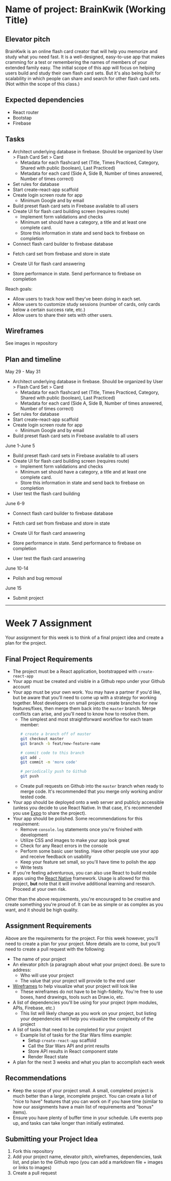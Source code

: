 # Name of project: BrainKwik (Working Title)

## Elevator pitch

BrainKwik is an online flash card creator that will help you memorize and study what you need fast. It is a well-designed, easy-to-use app that makes cramming for a test or remembering the names of members of your extended family easy. The initial scope of this app will focus on helping users build and study their own flash card sets. But it's also being built for scalability in which people can share and search for other flash card sets. (Not within the scope of this class.)

## Expected dependencies

* React router
* Bootstap
* Firebase

## Tasks

* Architect underlying database in firebase. Should be organized by User > Flash Card Set > Card
  - Metadata for each flashcard set (Title, Times Practiced, Category, Shared with public (boolean), Last Practiced)
  - Metadata for each card (Side A, Side B, Number of times answered, Number of times correct)
* Set rules for database
* Start create-react-app scaffold
* Create login screen route for app
  - Minimum Google and by email
* Build preset flash card sets in Firebase available to all users
* Create UI for flash card building screen (requires route)
  - Implement form validations and checks
  - Minimum set should have a category, a title and at least one complete card.
  - Store this information in state and send back to firebase on completion
* Connect flash card builder to firebase database
 - Fetch card set from firebase and store in state
* Create UI for flash card answering
 - Store performance in state. Send performance to firebase on completion

Reach goals:
* Allow users to track how well they've been doing in each set.
* Allow users to customize study sessions (number of cards, only cards below a certain success rate, etc.)
* Allow users to share their sets with other users.

## Wireframes

See images in repository

## Plan and timeline

May 29 - May 31
* Architect underlying database in firebase. Should be organized by User > Flash Card Set > Card
  - Metadata for each flashcard set (Title, Times Practiced, Category, Shared with public (boolean), Last Practiced)
  - Metadata for each card (Side A, Side B, Number of times answered, Number of times correct)
* Set rules for database
* Start create-react-app scaffold
* Create login screen route for app
  - Minimum Google and by email
* Build preset flash card sets in Firebase available to all users

June 1-June 5
* Build preset flash card sets in Firebase available to all users
* Create UI for flash card building screen (requires route)
  - Implement form validations and checks
  - Minimum set should have a category, a title and at least one complete card.
  - Store this information in state and send back to firebase on completion
* User test the flash card building
  
June 6-9
* Connect flash card builder to firebase database
 - Fetch card set from firebase and store in state
* Create UI for flash card answering
 - Store performance in state. Send performance to firebase on completion
* User test the flash card answering

June 10-14
* Polish and bug removal

June 15
* Submit project
 
---------

# Week 7 Assignment

Your assignment for this week is to think of a final project idea and create a plan for the project.

## Final Project Requirements

* The project must be a React application, bootstrapped with `create-react-app`
* Your app must be created and visible in a Github repo under your Github account
* Your app must be your own work. You may have a partner if you'd like, but be aware that you'll need to come up with a strategy for working together. Most developers on small projects create branches for new features/fixes, then merge them back into the `master` branch. Merge conflicts can arise, and you'll need to know how to resolve them.
  * The simplest and most straightforward workflow for each team member:
    ```bash
    # create a branch off of master
    git checkout master
    git branch -b feat/new-feature-name

    # commit code to this branch
    git add .
    git commit -m 'more code'

    # periodically push to Github
    git push
    ```
  * Create pull requests on Github into the `master` branch when ready to merge code. It's recommended that you merge only working and/or tested code.
* Your app should be deployed onto a web server and publicly accessible (unless you decide to use React Native. In that case, it's recommended you use [Expo](https://expo.io/) to share the project).
* Your app should be polished. Some recommendations for this requirement:
  * Remove `console.log` statements once you're finished with development
  * Utilize CSS and images to make your app look great
  * Check for any React errors in the console
  * Perform some basic user testing. Have other people use your app and receive feedback on usability
  * Keep your feature set small, so you'll have time to polish the app
  * Write tests
* If you're feeling adventurous, you can also use React to build mobile apps using the [React Native](https://reactnative.dev/) framework. Usage is allowed for this project, **but** note that it will involve additional learning and research. Proceed at your own risk.

Other than the above requirements, you're encouraged to be creative and create something you're proud of. It can be as simple or as complex as you want, and it should be high quality.

## Assignment Requirements

Above are the requirements for the project. For this week however, you'll need to create a plan for your project. More details are to come, but you'll need to create a pull request with the following:

* The name of your project
* An elevator pitch (a paragraph about what your project does). Be sure to address:
  * Who will use your project
  * The value that your project will provide to the end user
* [Wireframes](https://en.wikipedia.org/wiki/Website_wireframe) to help visualize what your project will look like
  * These wireframes do not have to be high-fidelity. You're free to use boxes, hand drawings, tools such as Draw.io, etc.
* A list of dependencies you'll be using for your project (npm modules, APIs, Firebase, etc.)
  * This list will likely change as you work on your project, but listing your dependencies will help you visualize the complexity of the project
* A list of tasks that need to be completed for your project
  * Example list of tasks for the Star Wars films example:
    * Setup `create-react-app` scaffold
    * Call the Star Wars API and print results
    * Store API results in React component state
    * Render React state
* A plan for the next 3 weeks and what you plan to accomplish each week

## Recommendations

* Keep the scope of your project small. A small, completed project is much better than a large, incomplete project. You can create a list of "nice to have" features that you can work on if you have time (similar to how our assignments have a main list of requirements and "bonus" items).
* Ensure you have plenty of buffer time in your schedule. Life events pop up, and tasks can take longer than initially estimated.

## Submitting your Project Idea

1. Fork this repository
2. Add your project name, elevator pitch, wireframes, dependencies, task list, and plan to the Github repo (you can add a markdown file + images or links to images)
3. Create a pull request
